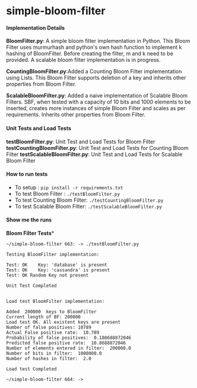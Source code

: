 simple-bloom-filter
===================

#### Implementation Details
**BloomFilter.py**: A simple bloom filter implementation in Python. This Bloom Filter uses murmurhash and python's own hash function to implement k hashing of BloomFilter. Before creating the filter, m and k need to be provided. A scalable bloom filter implementation is in progress.

**CountingBloomFilter.py**:Added a Counting Bloom Filter implementation using Lists. This Bloom Filter supports deletion of a key and inherits other properties from Bloom Filter.

**ScalableBloomFilter.py**: Added a naive implementation of Scalable Bloom Filters. SBF, when tested with a capacity of 10 bits and 1000 elements to be inserted, creates more instances of simple Bloom Filter and scales as per requirements. Inherits other properties from Bloom Filter.

#### Unit Tests and Load Tests
**testBloomFilter.py**: Unit Test and Load Tests for Bloom Filter
**testCountingBloomFilter.py**: Unit Test and Load Tests for Counting Bloom Filter
**testScalableBloomFilter.py**: Unit Test and Load Tests for Scalable Bloom Filter

#### How to run tests
- To setup : `pip install -r requirements.txt`
- To test Bloom Filter : `./testBloomFilter.py`
- To test Counting Bloom Filter: `./testCountingBloomFilter.py`
- To test Scalable Bloom Filter: `./testScalableBloomFilter.py`

#### Show me the runs

**Bloom Filter Tests***
```
~/simple-bloom-filter 663: -> ./testBloomFilter.py 

Testing BloomFilter implementation:

Test: OK 	Key: 'database' is present
Test: OK 	Key: 'cassandra' is present
Test: OK Random Key not present

Unit Test Completed


Load test BloomFilter implementation:

Added  200000  keys to BloomFilter
Current length of BF: 200000
Load test OK. All existent keys are present
Number of false positives: 10789
Actual False positive rate:  10.789
Probability of false positives:  0.108688872046
Predicted false positive rate:  10.8688872046
Number of elements entered in filter:  200000.0
Number of bits in filter:  1000000.0
Number of hashes in filter:  2.0

Load test Completed

~/simple-bloom-filter 664: ->
```
